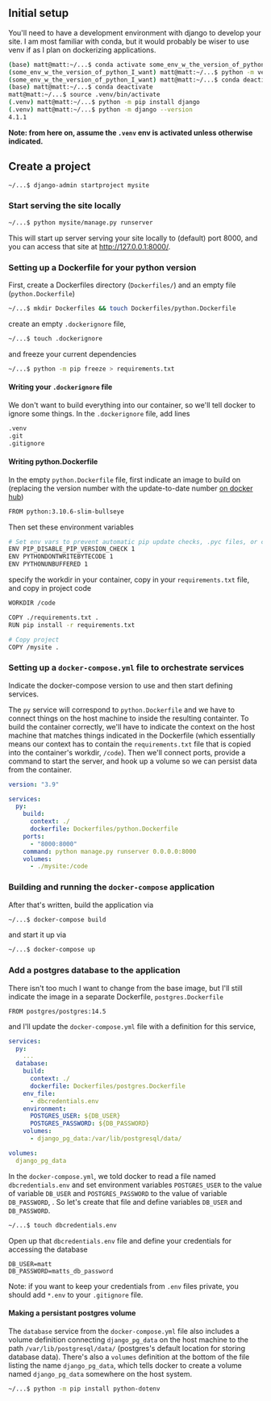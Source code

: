 
## Initial setup
You'll need to have a development environment with django to develop your site. I am most familiar with conda, but it would probably be wiser to use venv if as I plan on dockerizing applications. 

```bash
(base) matt@matt:~/...$ conda activate some_env_w_the_version_of_python_I_want
(some_env_w_the_version_of_python_I_want) matt@matt:~/...$ python -m venv .venv
(some_env_w_the_version_of_python_I_want) matt@matt:~/...$ conda deactivate
(base) matt@matt:~/...$ conda deactivate
matt@matt:~/...$ source .venv/bin/activate
(.venv) matt@matt:~/...$ python -m pip install django
(.venv) matt@matt:~/...$ python -m django --version
4.1.1
```
**Note: from here on, assume the `.venv` env is activated unless otherwise indicated.**

## Create a project

```bash
~/...$ django-admin startproject mysite
```

### Start serving the site locally

```bash
~/...$ python mysite/manage.py runserver
```

This will start up server serving your site locally to (default) port 8000, and you can access that site at http://127.0.0.1:8000/.

### Setting up a Dockerfile for your python version

First, create a Dockerfiles directory (`Dockerfiles/`) and an empty file (`python.Dockerfile`)

```bash
~/...$ mkdir Dockerfiles && touch Dockerfiles/python.Dockerfile
```

create an empty `.dockerignore` file,

```bash
~/...$ touch .dockerignore
```

and freeze your current dependencies

```bash
~/...$ python -m pip freeze > requirements.txt
```

#### Writing your `.dockerignore` file

We don't want to build everything into our container, so we'll tell docker to ignore some things. In the `.dockerignore` file, add lines

```txt
.venv
.git
.gitignore
```

#### Writing python.Dockerfile

In the empty `python.Dockerfile` file, first indicate an image to build on (replacing the version number with the update-to-date number [on docker hub](https://hub.docker.com/_/python/tags))

```bash
FROM python:3.10.6-slim-bullseye
```

Then set these environment variables

```bash
# Set env vars to prevent automatic pip update checks, .pyc files, or console output buffering
ENV PIP_DISABLE_PIP_VERSION_CHECK 1
ENV PYTHONDONTWRITEBYTECODE 1
ENV PYTHONUNBUFFERED 1
```

specify the workdir in your container, copy in your `requirements.txt` file, and copy in project code

```bash
WORKDIR /code

COPY ./requirements.txt .
RUN pip install -r requirements.txt

# Copy project
COPY /mysite .
```

### Setting up a `docker-compose.yml` file to orchestrate services

Indicate the docker-compose version to use and then start defining services.

The `py` service will correspond to `python.Dockerfile` and we have to connect things on the host machine to inside the resulting containter. To build the container correctly, we'll have to indicate the context on the host machine that matches things indicated in the Dockerfile (which essentially means our context has to contain the `requirements.txt` file that is copied into the container's workdir, `/code`). Then we'll connect ports, provide a command to start the server, and hook up a volume so we can persist data from the container.

```yml
version: "3.9"

services:
  py:
    build:
      context: ./
      dockerfile: Dockerfiles/python.Dockerfile
    ports:
      - "8000:8000"
    command: python manage.py runserver 0.0.0.0:8000
    volumes:
      - ./mysite:/code
```

### Building and running the `docker-compose` application

After that's written, build the application via

```bash
~/...$ docker-compose build
```

and start it up via 

```bash
~/...$ docker-compose up
```

### Add a postgres database to the application

There isn't too much I want to change from the base image, but I'll still indicate the image in a separate Dockerfile, `postgres.Dockerfile` 

```text
FROM postgres/postgres:14.5
```

and I'll update the `docker-compose.yml` file with a definition for this service,

```yml
services:
  py:
    ...
  database:
    build:
      context: ./
      dockerfile: Dockerfiles/postgres.Dockerfile
    env_file:
      - dbcredentials.env
    environment:
      POSTGRES_USER: ${DB_USER}
      POSTGRES_PASSWORD: ${DB_PASSWORD}
    volumes:
      - django_pg_data:/var/lib/postgresql/data/

volumes:
  django_pg_data    
```

In the `docker-compose.yml`, we told docker to read a file named `dbcredentials.env` and set environment variables `POSTGRES_USER` to the value of variable `DB_USER` and `POSTGRES_PASSWORD` to the value of variable `DB_PASSWORD`, . So let's create that file and define variables `DB_USER` and `DB_PASSWORD`.

```bash
~/...$ touch dbcredentials.env
```

Open up that `dbcredentials.env` file and define your credentials for accessing the database

```text
DB_USER=matt
DB_PASSWORD=matts_db_password
```

Note: if you want to keep your credentials from `.env` files private, you should add `*.env` to your `.gitignore` file.

#### Making a persistant postgres volume

The `database` service from the `docker-compose.yml` file also includes a volume definition connecting `django_pg_data` on the host machine to the path `/var/lib/postgresql/data/` (postgres's default location for storing database data). There's also a `volumes` definition at the bottom of the file listing the name `django_pg_data`, which tells docker to create a volume named `django_pg_data` somewhere on the host system. 

```bash
~/...$ python -m pip install python-dotenv
```